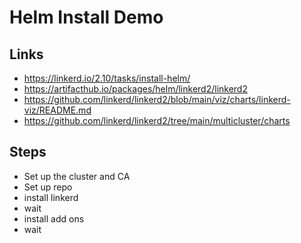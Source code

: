 # Helm Install Demo

## Links

* https://linkerd.io/2.10/tasks/install-helm/
* https://artifacthub.io/packages/helm/linkerd2/linkerd2
* https://github.com/linkerd/linkerd2/blob/main/viz/charts/linkerd-viz/README.md
* https://github.com/linkerd/linkerd2/tree/main/multicluster/charts

## Steps

* Set up the cluster and CA
* Set up repo
* install linkerd
* wait
* install add ons
* wait
